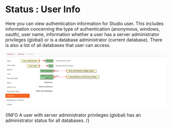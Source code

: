 # Status : User Info

Here you can view authentication information for Studio user. This includes information concerning the type of authentication (anonymous, windows, oauth), user name, information whether a user has a server administrator privileges (global) or is a database administrator (current database). There is also a list of all databases that user can access. 

![Figure 1. Studio. Status. User Info.](images/status-user_info-1.png)

{INFO A user with server administrator privileges (global) has an administrator status for all databases. /}